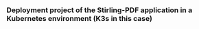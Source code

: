 ### Deployment project of the Stirling-PDF application in a Kubernetes environment (K3s in this case)
